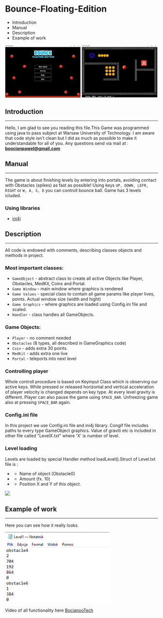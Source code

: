 # Bounce-Floating-Edition

* Introduction
* Manual
* Description
* Example of work

![](readme_images/readme_bar.png)

## Introduction
---
Hello, I am glad to see you reading this file.This Game was programmed using java to pass subject at Warsaw University of Technology.
I am aware that code style isn't clean but I did as much as possible to make it understandable for all of you.
Any questions send via mail at : **boocianpawel@gmail.com**

## Manual
---
The game is about finishing levels by entering into portals, avoiding contact with Obstacles (spikes) as fast as possible! 
Using keys `UP, DOWN, LEFR, RIGHT` or `W, A, S, D` you can controll bounce ball. Game has 3 levels icluded.

### Using libraries
* [ini4j](http://ini4j.sourceforge.net/)

## Description 
---
All code is endowed with comments, describing classes objects and methods in project. 

### Most important classes:

* `GameObject` - abstract class to create all active Objects like Player, Obstacles, MedKit, Coins and Portal.
* `Game Window` - main window where graphics is rendered
* `Game Values` - special class to contain all game params like player lives, points. Actual window size (width and hight)
* `Game Graphics` - where graphics are loaded using Config.ini file and scaled.
* `Handler` - class handles all GameObjects.

### Game Objects:
* `Player` - no comment needed
* `Obstacles` (8 types, all described in GameGraphics code)
* `Coin` - adds extra 30 points.
* `MedKit` - adds extra one live
* `Portal` - teleports into next level

### Controlling player
Whole controll procedure is based on Keyinput Class which is observing our active keys. While pressed or released horizontal and vertical acceleration of player velocity is changed depends on key type. At every level gravity is different. Player can also pause the game using `SPACE_BAR`. Unfreezing game also at pressing `SPACE_BAR` again.

### Config.ini file
In this project we use Config.ini file and ini4j library. Congif file includes paths to every type GameObject graphics. Value of graviti etc is included in other file called "LevelX.txt" where 'X' is number of level.

### Level loading
Levels are loaded by special Handler method loadLevel().Struct of Level.txt file is : 
* - Name of object (Obstacle0)
* - Amount (fx. 10)
* - Position X and Y of this object.

![](images/Work_screen.png)

## Example of work
---
Here you can see how it really looks. 



![](readme_images/level.png)


Video of all functionality here [BocianooTech](https://www.youtube.com/channel/UClkl_F0n8ZwLmSB5RVzRORw)
